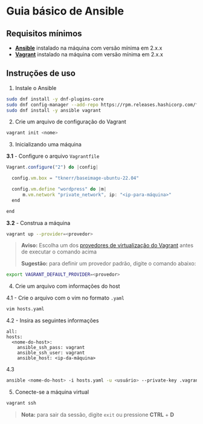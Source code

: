 # Guia básico de Ansible

## Requisitos mínimos

- [**Ansible**](https://developer.hashicorp.com/vagrant/downloads) instalado na máquina com versão mínima em 2.x.x
- [**Vagrant**](https://developer.hashicorp.com/vagrant/downloads) instalado na máquina com versão mínima em 2.x.x

## Instruções de uso

1. Instale o Ansible

  ```bash
  sudo dnf install -y dnf-plugins-core
  sudo dnf config-manager --add-repo https://rpm.releases.hashicorp.com/fedora/hashicorp.repo
  sudo dnf install -y ansible vagrant
  ```

2. Crie um arquivo de configuração do Vagrant

  ```bash
  vagrant init <nome>
  ```

3. Inicializando uma máquina

  **3.1** - Configure o arquivo `Vagrantfile`

  ```js
  Vagrant.configure("2") do |config|

    config.vm.box = "tknerr/baseimage-ubuntu-22.04"

    config.vm.define "wordpress" do |m|
        m.vm.network "private_network", ip: "<ip-para-máquina>"
    end

  end
  ```

  **3.2** - Construa a máquina

  ```bash
  vagrant up --provider=<provedor>
  ```

  > **Aviso:** Escolha um dos [provedores de virtualização do Vagrant](https://developer.hashicorp.com/vagrant/docs/providers) antes de executar o comando acima
  >
  > **Sugestão:** para definir um provedor padrão, digite o comando abaixo:
  
  ```bash
  export VAGRANT_DEFAULT_PROVIDER=<provedor>
  ```

4. Crie um arquivo com informações do host

  4.1 - Crie o arquivo com o vim no formato `.yaml`

  ```bash
  vim hosts.yaml
  ```

  4.2 - Insira as seguintes informações

  ```vim
  all:
  hosts:
    <nome-do-host>:
      ansible_ssh_pass: vagrant
      ansible_ssh_user: vagrant
      ansible_host: <ip-da-máquina>
  ```

  4.3

  ```bash
  ansible <nome-do-host> -i hosts.yaml -u <usuário> --private-key .vagrant/machines/<nome-do-host>/<provedor>/private_key -m ping -m shell -a 'echo Hello, Ansible!'
  ```

5. Conecte-se a máquina virtual

  ```bash
  vagrant ssh
  ```

  >**Nota:** para sair da sessão, digite `exit` ou pressione **CTRL** + **D**
